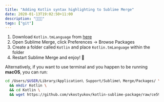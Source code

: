 ```yaml
---
title: "Adding Kotlin syntax highlighting to Sublime Merge"
date: 2020-01-13T19:02:50+11:00
description: "💅💅💅"
tags: ["git"]
---
```


1. Download `Kotlin.tmLanguage` from [here](https://github.com/vkostyukov/kotlin-sublime-package/blob/ce599a846ac9f86d4671a024d21220ca08e50f66/Kotlin.tmLanguage)
2. Open Sublime Merge, click Preferences -> Browse Packages
3. Create a folder called `Kotlin` and place `Kotlin.tmLanguage` within the folder
4. Restart Sublime Merge and enjoy! 🎉


Alternatively, if you want to use terminal and you happen to be running **macOS**, you can run:
```bash
cd /Users/$USER/Library/Application\ Support/Sublime\ Merge/Packages/ \
  && mkdir Kotlin \
  && cd Kotlin \
  && wget https://github.com/vkostyukov/kotlin-sublime-package/raw/ce599a846ac9f86d4671a024d21220ca08e50f66/Kotlin.tmLanguage
```
